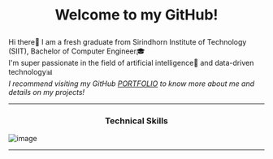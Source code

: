 # <p align=center>Welcome to my GitHub!
Hi there👋 I am a fresh graduate from Sirindhorn Institute of Technology (SIIT), Bachelor of Computer Engineer🎓</br>
I'm super passionate in the field of artificial intelligence🤖 and data-driven technology📊</br>
_I recommend visiting my GitHub [PORTFOLIO](https://github.com/skyeded/Portfolio/blob/main/README.md) to know more about me and details on my projects!_

---

### <p align=center>Technical Skills
![image](https://github.com/user-attachments/assets/9e129790-5af4-42b7-976a-2af6346fa7e7)

---



